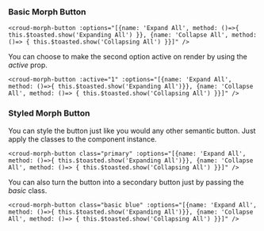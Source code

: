 ### Basic Morph Button 

    <croud-morph-button :options="[{name: 'Expand All', method: ()=>{ this.$toasted.show('Expanding All') }}, {name: 'Collapse All', method: ()=> { this.$toasted.show('Collapsing All') }}]" />

You can choose to make the second option active on render by using the *active* prop.

    <croud-morph-button :active="1" :options="[{name: 'Expand All', method: ()=>{ this.$toasted.show('Expanding All')}}, {name: 'Collapse All', method: ()=> { this.$toasted.show('Collapsing All') }}]" />

### Styled Morph Button

You can style the button just like you would any other semantic button. Just apply the classes to the component instance.
    
    <croud-morph-button class="primary" :options="[{name: 'Expand All', method: ()=>{ this.$toasted.show('Expanding All')}}, {name: 'Collapse All', method: ()=> { this.$toasted.show('Collapsing All') }}]" />

You can also turn the button into a secondary button just by passing the *basic* class.

    <croud-morph-button class="basic blue" :options="[{name: 'Expand All', method: ()=>{ this.$toasted.show('Expanding All')}}, {name: 'Collapse All', method: ()=> { this.$toasted.show('Collapsing All') }}]" />

